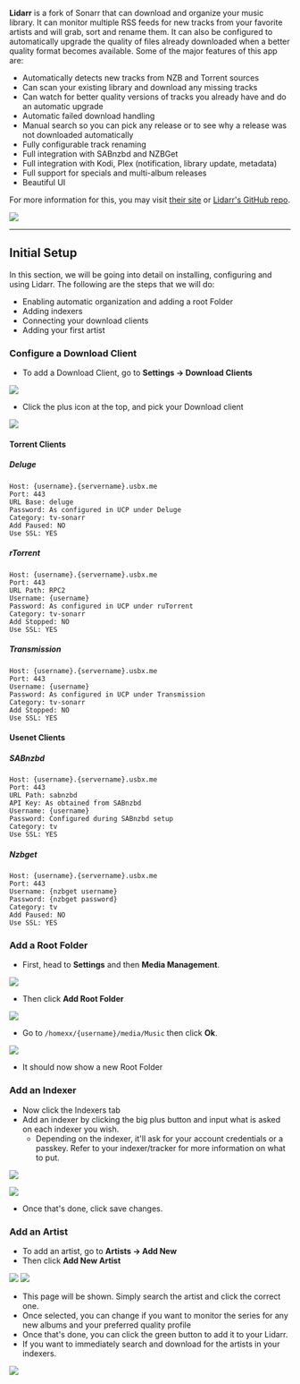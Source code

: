 **Lidarr** is a fork of Sonarr that can download and organize your music library. It can monitor multiple RSS feeds for new tracks from your favorite artists and will grab, sort and rename them. It can also be configured to automatically upgrade the quality of files already downloaded when a better quality format becomes available. Some of the major features of this app are:

* Automatically detects new tracks from NZB and Torrent sources
* Can scan your existing library and download any missing tracks
* Can watch for better quality versions of tracks you already have and do an automatic upgrade
* Automatic failed download handling
* Manual search so you can pick any release or to see why a release was not downloaded automatically
* Fully configurable track renaming
* Full integration with SABnzbd and NZBGet
* Full integration with Kodi, Plex (notification, library update, metadata)
* Full support for specials and multi-album releases
* Beautiful UI

For more information for this, you may visit [their site](https://lidarr.audio/) or [Lidarr's GitHub repo](https://github.com/lidarr/Lidarr).

![](https://docs.usbx.me/uploads/images/gallery/2019-09/scaled-1680-/image-1568640089029.png)

***

## Initial Setup

In this section, we will be going into detail on installing, configuring and using Lidarr. The following are the steps that we will do:

* Enabling automatic organization and adding a root Folder
* Adding indexers
* Connecting your download clients
* Adding your first artist

### Configure a Download Client

* To add a Download Client, go to **Settings -> Download Clients**

![](https://docs.usbx.me/uploads/images/gallery/2019-11/scaled-1680-/image-1575036493097.png)

* Click the plus icon at the top, and pick your Download client

![](https://docs.usbx.me/uploads/images/gallery/2019-11/scaled-1680-/image-1575072067589.png)

#### Torrent Clients

##### Deluge

```
Host: {username}.{servername}.usbx.me
Port: 443
URL Base: deluge
Password: As configured in UCP under Deluge
Category: tv-sonarr
Add Paused: NO
Use SSL: YES
```

##### rTorrent

```
Host: {username}.{servername}.usbx.me
Port: 443
URL Path: RPC2
Username: {username}
Password: As configured in UCP under ruTorrent
Category: tv-sonarr
Add Stopped: NO
Use SSL: YES
```

##### Transmission

```
Host: {username}.{servername}.usbx.me
Port: 443
Username: {username}
Password: As configured in UCP under Transmission
Category: tv-sonarr
Add Stopped: NO
Use SSL: YES
```

#### Usenet Clients
##### SABnzbd

```
Host: {username}.{servername}.usbx.me
Port: 443
URL Path: sabnzbd
API Key: As obtained from SABnzbd
Username: {username}
Password: Configured during SABnzbd setup
Category: tv
Use SSL: YES
```

##### Nzbget

```
Host: {username}.{servername}.usbx.me
Port: 443
Username: {nzbget username}
Password: {nzbget password}
Category: tv
Add Paused: NO
Use SSL: YES
```

### Add a Root Folder

* First, head to **Settings** and then **Media Management**.

![](https://docs.usbx.me/uploads/images/gallery/2019-11/scaled-1680-/image-1575078193863.png)

* Then click **Add Root Folder**

![](https://docs.usbx.me/uploads/images/gallery/2019-11/scaled-1680-/image-1575078379040.png)

* Go to `/homexx/{username}/media/Music` then click **Ok**.

![](https://docs.usbx.me/uploads/images/gallery/2019-11/scaled-1680-/image-1575078547141.png)

* It should now show a new Root Folder

### Add an Indexer

* Now click the Indexers tab
* Add an indexer by clicking the big plus button and input what is asked on each indexer you wish.
  * Depending on the indexer, it'll ask for your account credentials or a passkey. Refer to your indexer/tracker for more information on what to put.

![](https://docs.usbx.me/uploads/images/gallery/2019-11/scaled-1680-/image-1575078956452.png)

![](https://docs.usbx.me/uploads/images/gallery/2019-11/scaled-1680-/image-1575078983564.png)

* Once that's done, click save changes.

### Add an Artist

* To add an artist, go to **Artists -> Add New**
* Then click **Add New Artist**

![](https://docs.usbx.me/uploads/images/gallery/2019-11/scaled-1680-/image-1575079157527.png)
![](https://docs.usbx.me/uploads/images/gallery/2019-11/scaled-1680-/image-1575079253512.png)

* This page will be shown. Simply search the artist and click the correct one.
* Once selected, you can change if you want to monitor the series for any new albums and your preferred quality profile
* Once that's done, you can click the green button to add it to your Lidarr.
* If you want to immediately search and download for the artists in your indexers.

![](https://docs.usbx.me/uploads/images/gallery/2019-11/scaled-1680-/image-1575079318742.png)
